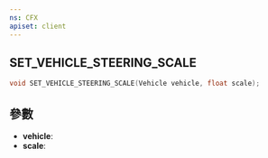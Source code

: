 ```yaml
---
ns: CFX
apiset: client
---
```

## SET_VEHICLE_STEERING_SCALE

```c
void SET_VEHICLE_STEERING_SCALE(Vehicle vehicle, float scale);
```


## 參數
* **vehicle**: 
* **scale**: 

